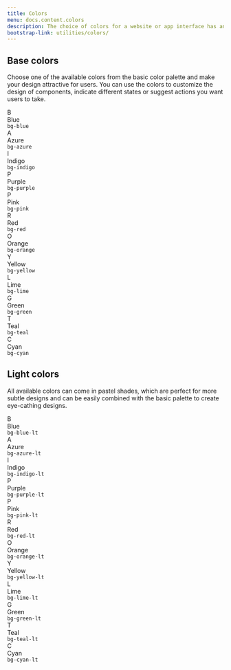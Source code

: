 ```yaml
---
title: Colors
menu: docs.content.colors
description: The choice of colors for a website or app interface has an big influence on how users interact with the product and what decisions they make. Harmonic colors can contribute to a nice first impression and encourage users to engage with your product, so it's a very important aspect of a successful design, which needs to be well thought out. 
bootstrap-link: utilities/colors/
---
```



## Base colors

Choose one of the available colors from the basic color palette and make your design attractive for users. You can use the colors to customize the design of components, indicate different states or suggest actions you want users to take.   

<div class="example">
                        <div class="mb-n3">
                          <div class="row g-2 mb-3 align-items-center">
                            <div class="col-auto">
                              <div class="avatar bg-blue text-white">B</div>
                            </div>
                            <div class="col">
                              <span class="font-weight-semibold">Blue</span><br>
                              <code>bg-blue</code>
                            </div>
                          </div>
                          <div class="row g-2 mb-3 align-items-center">
                            <div class="col-auto">
                              <div class="avatar bg-azure text-white">A</div>
                            </div>
                            <div class="col">
                              <span class="font-weight-semibold">Azure</span><br>
                              <code>bg-azure</code>
                            </div>
                          </div>
                          <div class="row g-2 mb-3 align-items-center">
                            <div class="col-auto">
                              <div class="avatar bg-indigo text-white">I</div>
                            </div>
                            <div class="col">
                              <span class="font-weight-semibold">Indigo</span><br>
                              <code>bg-indigo</code>
                            </div>
                          </div>
                          <div class="row g-2 mb-3 align-items-center">
                            <div class="col-auto">
                              <div class="avatar bg-purple text-white">P</div>
                            </div>
                            <div class="col">
                              <span class="font-weight-semibold">Purple</span><br>
                              <code>bg-purple</code>
                            </div>
                          </div>
                          <div class="row g-2 mb-3 align-items-center">
                            <div class="col-auto">
                              <div class="avatar bg-pink text-white">P</div>
                            </div>
                            <div class="col">
                              <span class="font-weight-semibold">Pink</span><br>
                              <code>bg-pink</code>
                            </div>
                          </div>
                          <div class="row g-2 mb-3 align-items-center">
                            <div class="col-auto">
                              <div class="avatar bg-red text-white">R</div>
                            </div>
                            <div class="col">
                              <span class="font-weight-semibold">Red</span><br>
                              <code>bg-red</code>
                            </div>
                          </div>
                          <div class="row g-2 mb-3 align-items-center">
                            <div class="col-auto">
                              <div class="avatar bg-orange text-white">O</div>
                            </div>
                            <div class="col">
                              <span class="font-weight-semibold">Orange</span><br>
                              <code>bg-orange</code>
                            </div>
                          </div>
                          <div class="row g-2 mb-3 align-items-center">
                            <div class="col-auto">
                              <div class="avatar bg-yellow text-white">Y</div>
                            </div>
                            <div class="col">
                              <span class="font-weight-semibold">Yellow</span><br>
                              <code>bg-yellow</code>
                            </div>
                          </div>
                          <div class="row g-2 mb-3 align-items-center">
                            <div class="col-auto">
                              <div class="avatar bg-lime text-white">L</div>
                            </div>
                            <div class="col">
                              <span class="font-weight-semibold">Lime</span><br>
                              <code>bg-lime</code>
                            </div>
                          </div>
                          <div class="row g-2 mb-3 align-items-center">
                            <div class="col-auto">
                              <div class="avatar bg-green text-white">G</div>
                            </div>
                            <div class="col">
                              <span class="font-weight-semibold">Green</span><br>
                              <code>bg-green</code>
                            </div>
                          </div>
                          <div class="row g-2 mb-3 align-items-center">
                            <div class="col-auto">
                              <div class="avatar bg-teal text-white">T</div>
                            </div>
                            <div class="col">
                              <span class="font-weight-semibold">Teal</span><br>
                              <code>bg-teal</code>
                            </div>
                          </div>
                          <div class="row g-2 mb-3 align-items-center">
                            <div class="col-auto">
                              <div class="avatar bg-cyan text-white">C</div>
                            </div>
                            <div class="col">
                              <span class="font-weight-semibold">Cyan</span><br>
                              <code>bg-cyan</code>
                            </div>
                          </div>
                        </div>
                      </div>


## Light colors 

All available colors can come in pastel shades, which are perfect for more subtle designs and can be easily combined with the basic palette to create eye-cathing designs. 

<div class="example">
                        <div class="mb-n3">
                          <div class="row g-2 mb-3 align-items-center">
                            <div class="col-auto">
                              <div class="avatar bg-blue-lt">B</div>
                            </div>
                            <div class="col">
                              <span class="font-weight-semibold">Blue</span><br>
                              <code>bg-blue-lt</code>
                            </div>
                          </div>
                          <div class="row g-2 mb-3 align-items-center">
                            <div class="col-auto">
                              <div class="avatar bg-azure-lt">A</div>
                            </div>
                            <div class="col">
                              <span class="font-weight-semibold">Azure</span><br>
                              <code>bg-azure-lt</code>
                            </div>
                          </div>
                          <div class="row g-2 mb-3 align-items-center">
                            <div class="col-auto">
                              <div class="avatar bg-indigo-lt">I</div>
                            </div>
                            <div class="col">
                              <span class="font-weight-semibold">Indigo</span><br>
                              <code>bg-indigo-lt</code>
                            </div>
                          </div>
                          <div class="row g-2 mb-3 align-items-center">
                            <div class="col-auto">
                              <div class="avatar bg-purple-lt">P</div>
                            </div>
                            <div class="col">
                              <span class="font-weight-semibold">Purple</span><br>
                              <code>bg-purple-lt</code>
                            </div>
                          </div>
                          <div class="row g-2 mb-3 align-items-center">
                            <div class="col-auto">
                              <div class="avatar bg-pink-lt">P</div>
                            </div>
                            <div class="col">
                              <span class="font-weight-semibold">Pink</span><br>
                              <code>bg-pink-lt</code>
                            </div>
                          </div>
                          <div class="row g-2 mb-3 align-items-center">
                            <div class="col-auto">
                              <div class="avatar bg-red-lt">R</div>
                            </div>
                            <div class="col">
                              <span class="font-weight-semibold">Red</span><br>
                              <code>bg-red-lt</code>
                            </div>
                          </div>
                          <div class="row g-2 mb-3 align-items-center">
                            <div class="col-auto">
                              <div class="avatar bg-orange-lt">O</div>
                            </div>
                            <div class="col">
                              <span class="font-weight-semibold">Orange</span><br>
                              <code>bg-orange-lt</code>
                            </div>
                          </div>
                          <div class="row g-2 mb-3 align-items-center">
                            <div class="col-auto">
                              <div class="avatar bg-yellow-lt">Y</div>
                            </div>
                            <div class="col">
                              <span class="font-weight-semibold">Yellow</span><br>
                              <code>bg-yellow-lt</code>
                            </div>
                          </div>
                          <div class="row g-2 mb-3 align-items-center">
                            <div class="col-auto">
                              <div class="avatar bg-lime-lt">L</div>
                            </div>
                            <div class="col">
                              <span class="font-weight-semibold">Lime</span><br>
                              <code>bg-lime-lt</code>
                            </div>
                          </div>
                          <div class="row g-2 mb-3 align-items-center">
                            <div class="col-auto">
                              <div class="avatar bg-green-lt">G</div>
                            </div>
                            <div class="col">
                              <span class="font-weight-semibold">Green</span><br>
                              <code>bg-green-lt</code>
                            </div>
                          </div>
                          <div class="row g-2 mb-3 align-items-center">
                            <div class="col-auto">
                              <div class="avatar bg-teal-lt">T</div>
                            </div>
                            <div class="col">
                              <span class="font-weight-semibold">Teal</span><br>
                              <code>bg-teal-lt</code>
                            </div>
                          </div>
                          <div class="row g-2 mb-3 align-items-center">
                            <div class="col-auto">
                              <div class="avatar bg-cyan-lt">C</div>
                            </div>
                            <div class="col">
                              <span class="font-weight-semibold">Cyan</span><br>
                              <code>bg-cyan-lt</code>
                            </div>
                          </div>
                        </div>
                      </div>